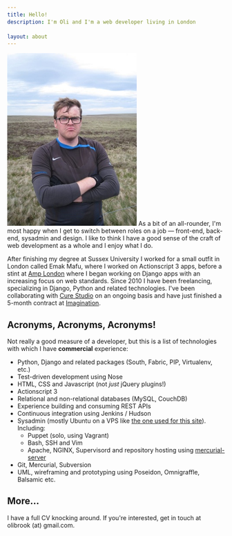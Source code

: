 ```yaml
---
title: Hello!
description: I'm Oli and I'm a web developer living in London

layout: about
---
```



![Me!](/images/oli-2.jpg)
As a bit of an all-rounder, I'm most happy when I get to switch between
roles on a job — front-end, back-end, sysadmin and design. I like to
think I have a good sense of the craft of web development as a whole and
I enjoy what I do.


After finishing my degree at Sussex University I worked for a small
outfit in London called Emak Mafu, where I worked on Actionscript 3
apps, before a stint at [Amp London](http://www.amp-london.com) where I
began working on Django apps with an increasing focus on web standards.
Since 2010 I have been freelancing, specializing in Django, Python and
related technologies. I've been collaborating with [Cure
Studio](http://curestudio.com) on an ongoing basis and have just
finished a 5-month contract at
[Imagination](http://www.imagination.com).


Acronyms, Acronyms, Acronyms!
-----------------------------

Not really a good measure of a developer, but this is a list of
technologies with which I have **commercial** experience:

- Python, Django and related packages (South, Fabric, PIP, Virtualenv, etc.)
- Test-driven development using Nose
- HTML, CSS and Javascript (not *just* jQuery plugins!)
- Actionscript 3
- Relational and non-relational databases (MySQL, CouchDB)
- Experience building and consuming REST APIs
- Continuous integration using Jenkins / Hudson
- Sysadmin (mostly Ubuntu on a VPS like [the one used for this site](http://www.linode.com/)). Including:
  - Puppet (solo, using Vagrant)
  - Bash, SSH and Vim
  - Apache, NGINX, Supervisord and repository hosting using [mercurial-server](http://www.lshift.net/mercurial-server.html)
- Git, Mercurial, Subversion
- UML, wireframing and prototyping using Poseidon, Omnigraffle, Balsamic etc.


More...
-------

I have a full CV knocking around. If you're interested, get in touch at
olibrook (at) gmail.com.
